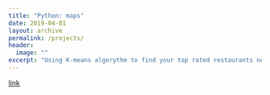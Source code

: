 ```yaml
---
title: "Python: maps"
date: 2019-04-01
layout: archive
permalink: /projects/
header:
  image: ""
excerpt: "Using K-means algorythm to find your top rated restaurants near Berkeley!"
---
```


[link](https://github.com/poptropicaman52/maps)